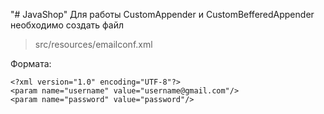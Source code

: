 "# JavaShop" 
Для работы CustomAppender и CustomBefferedAppender необходимо создать файл 
> src/resources/emailconf.xml

Формата:

    <?xml version="1.0" encoding="UTF-8"?>
    <param name="username" value="username@gmail.com"/>
    <param name="password" value="password"/>
